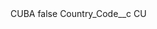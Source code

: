 <?xml version="1.0" encoding="UTF-8"?>
<CustomMetadata xmlns="http://soap.sforce.com/2006/04/metadata" xmlns:xsi="http://www.w3.org/2001/XMLSchema-instance" xmlns:xsd="http://www.w3.org/2001/XMLSchema">
    <label>CUBA</label>
    <protected>false</protected>
    <values>
        <field>Country_Code__c</field>
        <value xsi:type="xsd:string">CU</value>
    </values>
</CustomMetadata>
